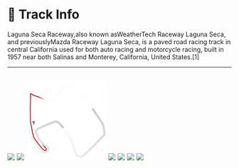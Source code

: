 # 🏁 Track Info

Laguna Seca Raceway,also known asWeatherTech Raceway Laguna Seca, and previouslyMazda Raceway Laguna Seca, is a paved road racing track in central California used for both auto racing and motorcycle racing, built in 1957 near both Salinas and Monterey, California, United States.[1]

---
![](image_1.jpg)
![](image_2.jpg)
![](image_3.jpg)
![](image_4.jpg)
![](image_5.jpg)
![](image_6.jpg)
![](image_7.jpg)
---

